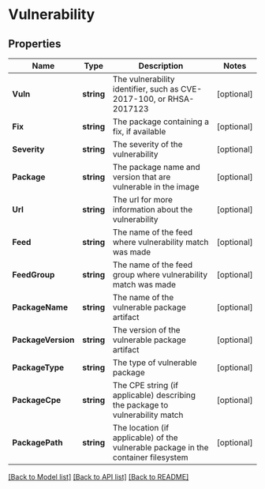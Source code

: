 # Vulnerability

## Properties
Name | Type | Description | Notes
------------ | ------------- | ------------- | -------------
**Vuln** | **string** | The vulnerability identifier, such as CVE-2017-100, or RHSA-2017123 | [optional] 
**Fix** | **string** | The package containing a fix, if available | [optional] 
**Severity** | **string** | The severity of the vulnerability | [optional] 
**Package** | **string** | The package name and version that are vulnerable in the image | [optional] 
**Url** | **string** | The url for more information about the vulnerability | [optional] 
**Feed** | **string** | The name of the feed where vulnerability match was made | [optional] 
**FeedGroup** | **string** | The name of the feed group where vulnerability match was made | [optional] 
**PackageName** | **string** | The name of the vulnerable package artifact | [optional] 
**PackageVersion** | **string** | The version of the vulnerable package artifact | [optional] 
**PackageType** | **string** | The type of vulnerable package | [optional] 
**PackageCpe** | **string** | The CPE string (if applicable) describing the package to vulnerability match | [optional] 
**PackagePath** | **string** | The location (if applicable) of the vulnerable package in the   container filesystem | [optional] 

[[Back to Model list]](../README.md#documentation-for-models) [[Back to API list]](../README.md#documentation-for-api-endpoints) [[Back to README]](../README.md)



